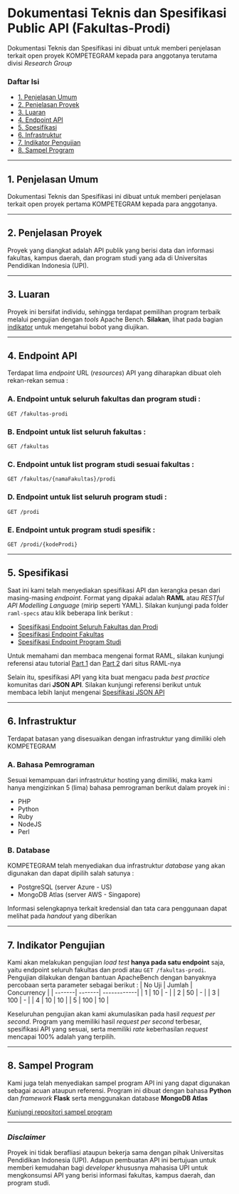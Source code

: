 # **Dokumentasi Teknis dan Spesifikasi Public API (Fakultas-Prodi)**

Dokumentasi Teknis dan Spesifikasi ini dibuat untuk memberi penjelasan terkait open proyek KOMPETEGRAM kepada para anggotanya terutama divisi *Research Group*
### **Daftar Isi**
- [1. Penjelasan Umum](https://github.com/PROYEK-KOMPETEGRAM/docs-fakultas-prodi-api#1-penjelasan-umum)
- [2. Penjelasan Proyek](https://github.com/PROYEK-KOMPETEGRAM/docs-fakultas-prodi-api#2-penjelasan-proyek)
- [3. Luaran](https://github.com/PROYEK-KOMPETEGRAM/docs-fakultas-prodi-api#3-luaran)
- [4. Endpoint API](https://github.com/PROYEK-KOMPETEGRAM/docs-fakultas-prodi-api#4-endpoint-api)
- [5. Spesifikasi](https://github.com/PROYEK-KOMPETEGRAM/docs-fakultas-prodi-api#5-spesifikasi)
- [6. Infrastruktur](https://github.com/PROYEK-KOMPETEGRAM/docs-fakultas-prodi-api#6-infrastruktur)
- [7. Indikator Pengujian](https://github.com/PROYEK-KOMPETEGRAM/docs-fakultas-prodi-api#7-indikator-pengujian)
- [8. Sampel Program](https://github.com/PROYEK-KOMPETEGRAM/docs-fakultas-prodi-api#8-sampel-program)
- - -
## **1. Penjelasan Umum**
Dokumentasi Teknis dan Spesifikasi ini dibuat untuk memberi penjelasan terkait open proyek pertama KOMPETEGRAM kepada para anggotanya.
- - -
## **2. Penjelasan Proyek**
Proyek yang diangkat adalah API publik yang berisi data dan informasi fakultas, kampus daerah, dan program studi yang ada di Universitas Pendidikan Indonesia (UPI). 
- - -
## **3. Luaran**
Proyek ini bersifat individu, sehingga terdapat pemilihan program terbaik melalui pengujian dengan *tools* Apache Bench. **Silakan**, lihat pada bagian [indikator](https://github.com/PROYEK-KOMPETEGRAM/docs-fakultas-prodi-api#7-indikator-pengujian) untuk mengetahui bobot yang diujikan.
- - -
## **4. Endpoint API**
Terdapat lima *endpoint* URL (*resources*) API yang diharapkan dibuat oleh rekan-rekan semua :
### A. Endpoint untuk seluruh fakultas dan program studi :
```
GET /fakultas-prodi
```
### B. Endpoint untuk list seluruh fakultas :
```
GET /fakultas
```
### C. Endpoint untuk list program studi sesuai fakultas :
```
GET /fakultas/{namaFakultas}/prodi
```
### D. Endpoint untuk list seluruh program studi :
```
GET /prodi
```
### E. Endpoint untuk program studi spesifik :
```
GET /prodi/{kodeProdi}
```
- - -
## **5. Spesifikasi**
Saat ini kami telah menyediakan spesifikasi API dan kerangka pesan dari masing-masing *endpoint*. Format yang dipakai adalah **RAML** atau *RESTful API Modelling Language* (mirip seperti YAML). Silakan kunjungi pada folder `raml-specs` atau klik beberapa link berikut :
- [Spesifikasi Endpoint Seluruh Fakultas dan Prodi](raml-specs/api.fakultas-prodi.raml)
- [Spesifikasi Endpoint Fakultas](raml-specs/api.fakultas.raml)
- [Spesifikasi Endpoint Program Studi](raml-specs/api.prodi.raml)

Untuk memahami dan membaca mengenai format RAML, silakan kunjungi referensi atau tutorial [Part 1](https://raml.org/developers/raml-100-tutorial) dan [Part 2](https://raml.org/developers/raml-200-tutorial) dari situs RAML-nya

Selain itu, spesifikasi API yang kita buat mengacu pada *best practice* komunitas dari **JSON API**. Silakan kunjungi referensi berikut untuk membaca lebih lanjut mengenai [Spesifikasi JSON API](https://jsonapi.org/)
- - - 
## **6. Infrastruktur**
Terdapat batasan yang disesuaikan dengan infrastruktur yang dimiliki oleh KOMPETEGRAM
### A. Bahasa Pemrograman 
Sesuai kemampuan dari infrastruktur hosting yang dimiliki, maka kami hanya mengizinkan 5 (lima) bahasa pemrograman berikut dalam proyek ini :
- PHP
- Python
- Ruby
- NodeJS
- Perl
### B. Database
KOMPETEGRAM telah menyediakan dua infrastruktur *database* yang akan digunakan dan dapat dipilih salah satunya :
- PostgreSQL (server Azure - US)
- MongoDB Atlas (server AWS - Singapore)

Informasi selengkapnya terkait kredensial dan tata cara penggunaan dapat melihat pada *handout* yang diberikan
- - -
## **7. Indikator Pengujian**
Kami akan melakukan pengujian *load test* **hanya pada satu endpoint** saja, yaitu endpoint seluruh fakultas dan prodi atau `GET /fakultas-prodi`. Pengujian dilakukan dengan bantuan ApacheBench dengan banyaknya percobaan serta parameter sebagai berikut :
| No Uji | Jumlah | Concurrency |
| -------| -------| ------------|
| 1 | 10 | - |
| 2 | 50 | - |
| 3 | 100 | - |
| 4 | 10 | 10 |
| 5 | 100 | 10 |

Keseluruhan pengujian akan kami akumulasikan pada hasil *request per second*. Program yang memiliki hasil *request per second* terbesar, spesifikasi API yang sesuai, serta memiliki *rate* keberhasilan *request* mencapai 100% adalah yang terpilih.
- - -

## **8. Sampel Program**
Kami juga telah menyediakan sampel program API ini yang dapat digunakan sebagai acuan ataupun referensi. Program ini dibuat dengan bahasa **Python** dan *framework* **Flask** serta menggunakan database **MongoDB Atlas**

[Kunjungi repositori sampel program](https://github.com/PROYEK-KOMPETEGRAM/flask-mongodb-fakultas-prodi-api)
- - -
### ***Disclaimer***
Proyek ini tidak berafliasi ataupun bekerja sama dengan pihak Universitas Pendidikan Indonesia (UPI). Adapun pembuatan API ini bertujuan untuk memberi kemudahan bagi *developer* khususnya mahasisa UPI untuk mengkonsumsi API yang berisi informasi fakultas, kampus daerah, dan program studi.


